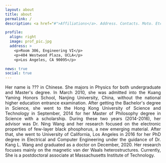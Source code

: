 ```yaml
---
layout: about
title: about
permalink: /
description: <a href="#">Affiliations</a>. Address. Contacts. Moto. Etc.

profile:
  align: right
  image: prof_pic.jpg
  address: >
    <p>Room 306, Engineering VI</p>
    <p>404 Westwood Plaza, UCLA</p>
    <p>Los Angeles, CA 90095</p>

news: true
social: true
---
```



<p style="text-align: justify;">
Her name is ??? in Chinese. She majors in Physics for both undergraduate and Master's degree. In March 2010, she was admitted into the Kuang Yaming Honors School, Nanjing University, China, without the national higher education entrance examination. After getting the Bachelor's degree in Science, she went to the Hong Kong University of Science and Technology in September, 2014 for her Master of Philosophy degree in Science with a scholarship. During these two years (2014-2016), her advisor was Dr. Ning Wang and her research focused on the electronic properties of few-layer black phosphorus, a new emerging material. After that, she went to University of California, Los Angeles in 2016 for her PhD degree in Electrical and Computer Engineering under the guidance of Dr. Kang L. Wang and graduated as a doctor on December, 2020. Her research focuses mainly on the magnetic van der Waals heterostructures. Currently, She is a postdoctoral associate at Massachusetts Institute of Technology.    
</p>  
